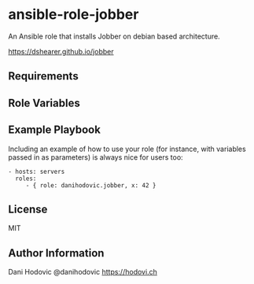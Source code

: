 ansible-role-jobber
=========

An Ansible role that installs Jobber on debian based architecture.

https://dshearer.github.io/jobber

Requirements
------------

Role Variables
--------------

Example Playbook
----------------

Including an example of how to use your role (for instance, with variables passed in as parameters) is always nice for users too:

    - hosts: servers
      roles:
         - { role: danihodovic.jobber, x: 42 }

License
-------

MIT

Author Information
------------------

Dani Hodovic @danihodovic https://hodovi.ch
